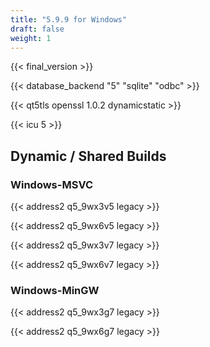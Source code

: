 ```yaml
---
title: "5.9.9 for Windows"
draft: false
weight: 1
---
```


{{< final_version >}}

{{< database_backend "5" "sqlite" "odbc" >}}

{{< qt5tls openssl 1.0.2 dynamicstatic >}}

{{< icu 5 >}}

## Dynamic / Shared Builds

### Windows-MSVC

{{< address2 q5_9wx3v5 legacy >}}

{{< address2 q5_9wx6v5 legacy >}}

{{< address2 q5_9wx3v7 legacy >}}

{{< address2 q5_9wx6v7 legacy >}}

### Windows-MinGW

 {{< address2 q5_9wx3g7 legacy >}}

 {{< address2 q5_9wx6g7 legacy >}}
